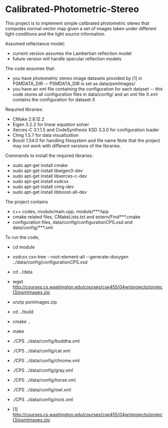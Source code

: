 Calibrated-Photometric-Stereo
=============================

This project is to implement simple calibrated photometric stereo that computes normal vector map given a set of images taken under different light conditions and the light source information. 

Assumed reflectance model;
- current version assumes the Lambertian reflection model
- future version will handle specular reflection models

The code assumes that:
- you have photometric stereo image datasets provided by [1] in PSMDATA_DIR
-- PSMDATA_DIR is set as data/psmImages/
- you have an xml file containing the configuration for each dataset
-- this code stores all configuration files in data/config/ and an xml file X.xml contains the configuration for dataset X

Required libraries:
- CMake 2.8.12.2
- Eigen 3.2.2 for linear equation solver
- Xerces-C 3.1.1.5 and CodeSynthesis XSD 3.3.0 for configuration loader
- CImg 1.5.7 for data visualization
- Boost 1.54.0 for handling filesystem and file name
Note that the project may not work with different versions of the libraries.

Commands to install the required libraries:
- sudo apt-get install cmake
- sudo apt-get install libeigen3-dev
- sudo apt-get install libxerces-c-dev
- sudo apt-get install xsdcxx
- sudo apt-get install cimg-dev
- sudo apt-get install libboost-all-dev

The project contains
- c++ codes, module/main.cpp, module/***.hpp
- cmake related files, CMakeLists.txt and extern/Find***.cmake
- configuration files, data/config/configurationCPS.xsd and data/config/***.xml

To run the code,
- cd module
- xsdcxx cxx-tree --root-element-all --generate-doxygen ../data/config/configurationCPS.xsd 
- cd ../data
- wget http://courses.cs.washington.edu/courses/cse455/04wi/projects/project3/psmImages.zip
- unzip psmImages.zip
- cd ../build
- cmake ..
- make
- ./CPS ../data/config/buddha.xml
- ./CPS ../data/config/cat.xml
- ./CPS ../data/config/chrome.xml
- ./CPS ../data/config/gray.xml
- ./CPS ../data/config/horse.xml
- ./CPS ../data/config/owl.xml
- ./CPS ../data/config/rock.xml

- [1] http://courses.cs.washington.edu/courses/cse455/04wi/projects/project3/psmImages.zip
